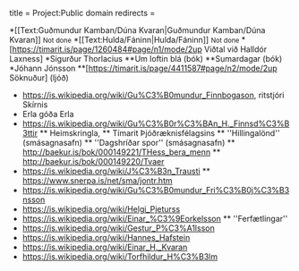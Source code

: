 title = Project:Public domain
redirects =
>>>>

*[[Text:Guðmundur Kamban/Dúna Kvaran|Guðmundur Kamban/Dúna Kvaran]] <small>Not done</small>
*[[Text:Hulda/Fáninn|Hulda/Fáninn]] <small>Not done</small>
*[https://timarit.is/page/1260484#page/n1/mode/2up Viðtal við Halldór Laxness]
*Sigurður Thorlacius
**Um loftin blá (bók)
**Sumardagar (bók)
*Jóhann Jónsson
**[https://timarit.is/page/4411587#page/n2/mode/2up Söknuður] (ljóð)
* https://is.wikipedia.org/wiki/Gu%C3%B0mundur_Finnbogason, ritstjóri Skírnis
* Erla góða Erla
* https://is.wikipedia.org/wiki/Gu%C3%B0r%C3%BAn_H._Finnsd%C3%B3ttir 
** Heimskringla, 
** Tímarit Þjóðræknisfélagsins
** ''Hillingalönd'' (smásagnasafn)
** ''Dagshríðar spor'' (smásagnasafn)
** http://baekur.is/bok/000149221/THess_bera_menn
** http://baekur.is/bok/000149220/Tvaer
* https://is.wikipedia.org/wiki/J%C3%B3n_Trausti
** https://www.snerpa.is/net/sma/jontr.htm
* https://is.wikipedia.org/wiki/Gu%C3%B0mundur_Fri%C3%B0j%C3%B3nsson
* https://is.wikipedia.org/wiki/Helgi_Pjeturss
* https://is.wikipedia.org/wiki/Einar_%C3%9Eorkelsson
** ''Ferfætlingar''
* https://is.wikipedia.org/wiki/Gestur_P%C3%A1lsson
* https://is.wikipedia.org/wiki/Hannes_Hafstein
* https://is.wikipedia.org/wiki/Einar_H._Kvaran
* https://is.wikipedia.org/wiki/Torfhildur_H%C3%B3lm
